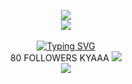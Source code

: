 <p align="center">
  <image src="https://camo.githubusercontent.com/3f3249c968cc6ffc45c53b2884ca597947d5dfc702736dd1e117ee8734390c45/68747470733a2f2f696d616765732d6578742d312e646973636f72646170702e6e65742f65787465726e616c2f6a68584e66733076636454356575714e674b4e6f7865427636326767655a657267654a504378596d6853452f68747470732f36362e6d656469612e74756d626c722e636f6d2f30383230313033653566333131653335666233666438396636613932663965652f74756d626c725f6d7263663672784f566f3172666a6f77646f315f3530302e676966">
  <br>


<image src="https://wilardo.crd.co/assets/images/gallery22/c65fb333_original.png?v=87117d4a">
<br>
  <br>
 <a href="https://git.io/typing-svg"><img src="https://readme-typing-svg.herokuapp.com?font=Fira+Code&duration=6000&pause=3000&color=29B5C5&background=88888800&center=true&repeat=false&random=false&width=435&lines=sending+death+.+.+." alt="Typing SVG" /></a>
  <br>
  80 FOLLOWERS KYAAA <image src="https://images-ext-1.discordapp.net/external/qXdfMgvxHF_pTzwmQcGGkSRrsfwSxn41cLjBLxMGC5I/https/media.tenor.com/4RL4AZY4JlgAAAPo/ah-im-turining-into-pomni-im-turning-into-pomni.mp4">
  <br>
<image src="https://camo.githubusercontent.com/049e202343fd555e76ce5162ec3bc1497e622b1ebfe1b950f0c36cc595ed1408/68747470733a2f2f696d616765732d6578742d312e646973636f72646170702e6e65742f65787465726e616c2f764466754b5857786c794f4773534c69326c76714c464c39726c50657267586452326c733038714e3969302f68747470732f692e70696e696d672e636f6d2f6f726967696e616c732f64362f38612f37652f64363861376537633832333835356231353637396563663534383830666630372e6769663f77696474683d363838266865696768743d363838">

  










<!--
**deathdelivery/deathdelivery** is a ✨ _special_ ✨ repository because its `README.md` (this file) appears on your GitHub profile.

Here are some ideas to get you started:

- 🔭 I’m currently working on ...
- 🌱 I’m currently learning ...
- 👯 I’m looking to collaborate on ...
- 🤔 I’m looking for help with ...
- 💬 Ask me about ...
- 📫 How to reach me: ...
- 😄 Pronouns: ...
- ⚡ Fun fact: ...
-->
